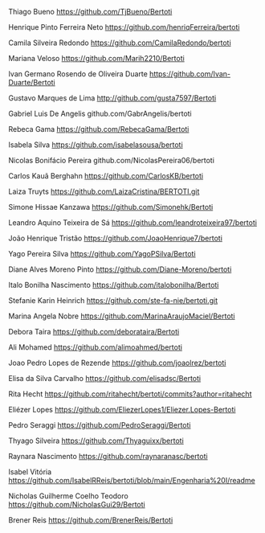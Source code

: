 Thiago Bueno
https://github.com/TjBueno/Bertoti

Henrique Pinto Ferreira Neto
https://github.com/henriqFerreira/bertoti

Camila Silveira Redondo
https://github.com/CamilaRedondo/bertoti

Mariana Veloso 
https://github.com/Marih2210/Bertoti

Ivan Germano Rosendo de Oliveira Duarte
https://github.com/Ivan-Duarte/Bertoti

Gustavo Marques de Lima
http://github.com/gusta7597/Bertoti

Gabriel Luis De Angelis
github.com/GabrAngelis/bertoti

Rebeca Gama
https://github.com/RebecaGama/Bertoti

Isabela Silva 
https://github.com/isabelasousa/bertoti

Nicolas Bonifácio Pereira
github.com/NicolasPereira06/bertoti

Carlos Kauã Berghahn 
https://github.com/CarlosKB/bertoti

Laiza Truyts 
https://github.com/LaizaCristina/BERTOTI.git

Simone Hissae Kanzawa 
https://github.com/Simonehk/Bertoti

Leandro Aquino Teixeira de Sá
https://github.com/leandroteixeira97/bertoti

João Henrique Tristão
https://github.com/JoaoHenrique7/bertoti

Yago Pereira Silva
https://github.com/YagoPSilva/Bertoti

Diane Alves Moreno Pinto
https://github.com/Diane-Moreno/bertoti

Italo Bonilha Nascimento
https://github.com/italobonilha/Bertoti

Stefanie Karin Heinrich
https://github.com/ste-fa-nie/bertoti.git

Marina Angela Nobre 
https://github.com/MarinaAraujoMaciel/Bertoti

Debora Taira 
https://github.com/deborataira/Bertoti

Ali Mohamed
https://github.com/alimoahmed/bertoti

Joao Pedro Lopes de Rezende
https://github.com/joaolrez/bertoti

Elisa da Silva Carvalho
https://github.com/elisadsc/Bertoti

Rita Hecht
https://github.com/ritahecht/bertoti/commits?author=ritahecht

Eliézer Lopes 
https://github.com/EliezerLopes1/Eliezer.Lopes-Bertoti

Pedro Seraggi
https://github.com/PedroSeraggi/Bertoti

Thyago Silveira
https://github.com/Thyaguixx/bertoti

Raynara Nascimento
https://github.com/raynaranasc/bertoti

Isabel Vitória 
https://github.com/IsabelRReis/bertoti/blob/main/Engenharia%20I/readme

Nicholas Guilherme Coelho Teodoro
https://github.com/NicholasGui29/Bertoti

Brener Reis
https://github.com/BrenerReis/Bertoti


